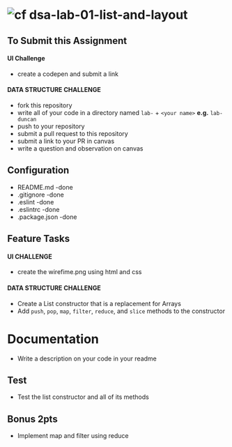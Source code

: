 ![cf](https://i.imgur.com/7v5ASc8.png) dsa-lab-01-list-and-layout
======
## To Submit this Assignment
#### UI Challenge
* create a codepen and submit a link

#### DATA STRUCTURE CHALLENGE
  * fork this repository
  * write all of your code in a directory named `lab-` + `<your name>` **e.g.** `lab-duncan`
  * push to your repository
  * submit a pull request to this repository
  * submit a link to your PR in canvas
  * write a question and observation on canvas

## Configuration
* README.md -done
* .gitignore -done
* .eslint -done
* .eslintrc -done
* .package.json -done

## Feature Tasks
#### UI CHALLENGE
* create the wirefime.png using html and css

#### DATA STRUCTURE CHALLENGE
* Create a List constructor that is a replacement for Arrays
* Add `push`, `pop`, `map`, `filter`, `reduce`, and `slice` methods to the constructor

# Documentation
* Write a description on your code in your readme

## Test
* Test the list constructor and all of its methods

## Bonus 2pts
* Implement map and filter using reduce
